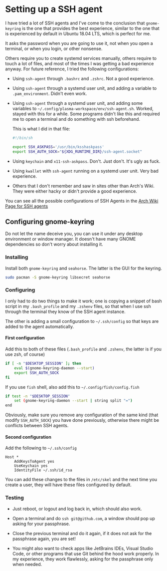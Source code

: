 # Setting up a SSH agent

I have tried a lot of SSH agents and I've come to the conclusion that `gnome-keyring` is the one that
provides the best experience, similar to the one that is experienced by default in Ubuntu 18.04 LTS, which is perfect for me.

It asks the password when you are going to use it, not when you open a terminal, or when you login, or other nonsense.

Others require you to create systemd services manually, others require to touch a lot of files, and most
of the times I was getting a bad experience anyway.
For future reference, I tried the following configurations:

- Using `ssh-agent` through `.bashrc` and `.zshrc`. Not a good experience.

- Using `ssh-agent` through a systemd user unit, and adding a variable to `.pam_environment`. Didn't even work.

- Using `ssh-agent` through a systemd user unit, and adding some variables to `~/.config/plasma-workspace/env/ssh-agent.sh`.
  Worked, stayed with this for a while. Some programs didn't like this and required me to open a terminal
  and do something with ssh beforehand.

  This is what I did in that file:

    ```bash
    #!/bin/sh

    export SSH_ASKPASS='/usr/bin/ksshaskpass'
    export SSH_AUTH_SOCK="${XDG_RUNTIME_DIR}/ssh-agent.socket"
    ```

- Using `keychain` and `x11-ssh-askpass`. Don't. Just don't. It's ugly as fuck.

- Using `kwallet` with `ssh-agent` running on a systemd user unit. Very bad experience.

- Others that I don't remember and saw in sites other than Arch's Wiki.
  They were either hacky or didn't provide a good experience.

You can see all the possible configurations of SSH Agents in the
[Arch Wiki Page for SSH agents](https://wiki.archlinux.org/index.php/SSH_keys#SSH_agents)

## Configuring gnome-keyring

Do not let the name deceive you, you can use it under any desktop environment or window manager.
It doesn't have many GNOME dependencies so don't worry about installing it.

### Installing

Install both `gnome-keyring` and `seahorse`. The latter is the GUI for the keyring.

```bash
sudo pacman -S gnome-keyring libsecret seahorse
```

### Configuring

I only had to do two things to make it work;
one is copying a snippet of bash script in my `.bash_profile` and my `.zshenv` files,
so that when I use ssh through the terminal they know of the SSH agent instance.

The other is adding a small configuration to `~/.ssh/config` so that keys are added to the agent automatically.

#### First configuration

Add this to both of these files (`.bash_profile` and `.zshenv`, the latter is if you use zsh, of course)

```bash
if [ -n "$DESKTOP_SESSION" ]; then
    eval $(gnome-keyring-daemon --start)
    export SSH_AUTH_SOCK
fi
```

If you use `fish` shell, also add this to `~/.config/fish/config.fish`

```bash
if test -n "$DESKTOP_SESSION"
    set (gnome-keyring-daemon --start | string split "=")
end
```

Obviously, make sure you remove any configuration of the same kind (that modify `SSH_AUTH_SOCK`)
you have done previously, otherwise there might be conflicts between SSH agents.

#### Second configuration

Add the following to `~/.ssh/config`

```text
Host *
    AddKeysToAgent yes
    UseKeychain yes
    IdentityFile ~/.ssh/id_rsa
```

You can add these changes to the files in `/etc/skel` and the next time you create a user,
they will have these files configured by default.

### Testing

- Just reboot, or logout and log back in, which should also work.

- Open a terminal and do `ssh git@github.com`, a window should pop up asking for your passphrase.

- Close the previous terminal and do it again, if it does not ask for the passphrase again, you are set!

- You might also want to check apps like JetBrains IDEs, Visual Studio Code, or other programs that use
 Git behind the hood work properly. In my experience, they work flawlessly, asking for the passphrase
 only when needed.
